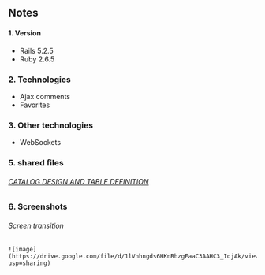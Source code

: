 ## Notes

#### 1. Version
  - Rails 5.2.5
  - Ruby 2.6.5
  
### 2. Technologies
  - Ajax comments
  - Favorites
  
### 3. Other technologies
  - WebSockets

### 5. shared files
  ###### [CATALOG DESIGN AND TABLE DEFINITION](https://docs.google.com/spreadsheets/d/1T4NIHj4t2oKoiShKM0RucqCJK5buYpaFRZfWDLIq5RY/edit?usp=sharing)


### 6. Screenshots
  ###### Screen transition
    ![image](https://drive.google.com/file/d/1lVnhngds6HKnRhzgEaaC3AAHC3_IojAk/view?usp=sharing)